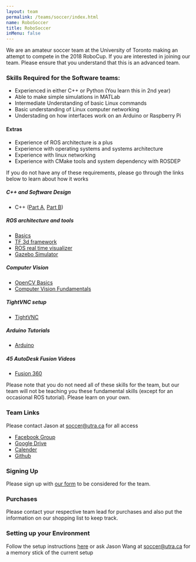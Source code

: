 ```yaml
---
layout: team
permalink: /teams/soccer/index.html
name: RoboSoccer
title: RoboSoccer
inMenu: false
---
```

We are an amateur soccer team at the University of Toronto making an attempt to compete in the 2018 RoboCup. If you are interested in joining our team. Please ensure that you understand that this is an advanced team.

### Skills Required for the Software teams:

- Experienced in either C++ or Python (You learn this in 2nd year)
- Able to make simple simulations in MATLab
- Intermediate Understanding of basic Linux commands
- Basic understanding of Linux computer networking
- Understading on how interfaces work on an Arduino or Raspberry Pi

#### Extras
- Experience of ROS architecture is a plus
- Experience with operating systems and systems architecture
- Experience with linux networking
- Experience with CMake tools and system dependency with ROSDEP

If you do not have any of these requirements, please go through the links below to learn about how it works

##### C++ and Software Design
- C++ ([Part A](https://www.coursera.org/learn/c-plus-plus-a), [Part B](https://www.coursera.org/learn/c-plus-plus-b))

##### ROS architecture and tools
- [Basics](http://wiki.ros.org/ROS/Tutorials)
- [TF 3d framework](http://wiki.ros.org/tf)
- [ROS real time visualizer](http://wiki.ros.org/rosviz)
- [Gazebo Simulator](http://wiki.ros.org/gazebo)

##### Computer Vision
- [OpenCV Basics](http://docs.opencv.org/2.4/doc/tutorials/tutorials.html)
- [Computer Vision Fundamentals](https://www.udacity.com/course/introduction-to-computer-vision--ud810)

##### TightVNC setup
- [TightVNC](https://www.digitalocean.com/community/tutorials/how-to-install-and-configure-vnc-on-ubuntu-14-04)

##### Arduino Tutorials
- [Arduino](https://www.arduino.cc/en/Tutorial/HomePage)

##### 45 AutoDesk Fusion Videos
- [Fusion 360](https://academy.autodesk.com/software/fusion-360)

Please note that you do not need all of these skills for the team, but our team will not be teaching you these fundamental skills (except for an occasional ROS tutorial). Please learn on your own.

### Team Links
Please contact Jason at [soccer@utra.ca](mailto:soccer@utra.ca) for all access

- [Facebook Group](https://www.facebook.com/groups/universityoftorontorobosoccer/)
- [Google Drive](https://drive.google.com/drive/folders/0B8OHQTLVTR6GTnlfRkFGZk5EQVU?usp=sharing)
- [Calender](https://calendar.google.com/calendar/ical/soccer%40utra.ca/public/basic.ics)
- [Github](https://github.com/utra-robosoccer)


### Signing Up

Please sign up with [our form](https://docs.google.com/forms/d/e/1FAIpQLSfNVsrOJ_nnYgjDqINVgbXt_oHVTZMs3i8i2qSVGLBJYF-PVA/viewform) to be considered for the team.

### Purchases

Please contact your respective team lead for purchases and also put the information on our shopping list to keep track.

### Setting up your Environment

Follow the setup instructions [here](https://github.com/utra-robosoccer/soccerbot) or ask Jason Wang at [soccer@utra.ca](mailto:soccer@utra.ca) for a memory stick of the current setup

